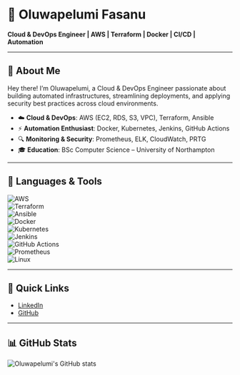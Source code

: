# 🚀 Oluwapelumi Fasanu  

**Cloud & DevOps Engineer | AWS | Terraform | Docker | CI/CD | Automation**


---

## 👋 About Me  
Hey there! I’m Oluwapelumi, a Cloud & DevOps Engineer passionate about building automated infrastructures, streamlining deployments, and applying security best practices across cloud environments.  

- ☁️ **Cloud & DevOps**: AWS (EC2, RDS, S3, VPC), Terraform, Ansible  
- ⚡ **Automation Enthusiast**: Docker, Kubernetes, Jenkins, GitHub Actions  
- 🔍 **Monitoring & Security**: Prometheus, ELK, CloudWatch, PRTG  
- 🎓 **Education**: BSc Computer Science – University of Northampton  

---

## 🔧 Languages & Tools  
![AWS](https://img.shields.io/badge/AWS-orange?logo=amazon-aws&logoColor=white)  
![Terraform](https://img.shields.io/badge/Terraform-623CE4?logo=terraform&logoColor=white)  
![Ansible](https://img.shields.io/badge/Ansible-EE0000?logo=ansible&logoColor=white)  
![Docker](https://img.shields.io/badge/Docker-2496ED?logo=docker&logoColor=white)  
![Kubernetes](https://img.shields.io/badge/Kubernetes-326CE5?logo=kubernetes&logoColor=white)  
![Jenkins](https://img.shields.io/badge/Jenkins-D24939?logo=jenkins&logoColor=white)  
![GitHub Actions](https://img.shields.io/badge/GitHub_Actions-2088FF?logo=github-actions&logoColor=white)  
![Prometheus](https://img.shields.io/badge/Prometheus-E6522C?logo=prometheus&logoColor=white)  
![Linux](https://img.shields.io/badge/Linux-FCC624?logo=linux&logoColor=black)  

---

## 🔗 Quick Links  
- [LinkedIn](https://www.linkedin.com/in/oluwapelumi-fasanu-a8bab2242/)  
- [GitHub](https://github.com/Oluwapelumi10)  

---

## 📊 GitHub Stats  
![Oluwapelumi's GitHub stats](https://github-readme-stats.vercel.app/api?username=Oluwapelumi10&show_icons=true&theme=radical)  
